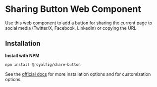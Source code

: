 # Sharing Button Web Component

Use this web component to add a button for sharing the current page to social media (Twitter/X, Facebook, LinkedIn) or copying the URL.

## Installation

**Install with NPM**

```bash
npm install @royalfig/share-button
```

See the [official docs](https://royalfig.github.io/share-button/) for more installation options and for customization options.
